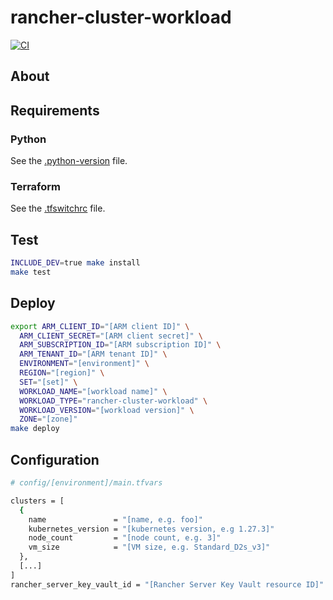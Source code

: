 # rancher-cluster-workload

[![CI](https://github.com/frontierdigital/rancher-cluster-workload/actions/workflows/ci.yml/badge.svg)](https://github.com/frontierdigital/rancher-cluster-workload/actions/workflows/ci.yml)

## About

## Requirements
### Python
See the [.python-version](.python-version) file.

### Terraform
See the [.tfswitchrc](.tfswitchrc) file.

## Test
```sh
INCLUDE_DEV=true make install
make test
```

## Deploy
```sh
export ARM_CLIENT_ID="[ARM client ID]" \
  ARM_CLIENT_SECRET="[ARM client secret]" \
  ARM_SUBSCRIPTION_ID="[ARM subscription ID]" \
  ARM_TENANT_ID="[ARM tenant ID]" \
  ENVIRONMENT="[environment]" \
  REGION="[region]" \
  SET="[set]" \
  WORKLOAD_NAME="[workload name]" \
  WORKLOAD_TYPE="rancher-cluster-workload" \
  WORKLOAD_VERSION="[workload version]" \
  ZONE="[zone]"
make deploy
```

## Configuration
```sh
# config/[environment]/main.tfvars

clusters = [
  {
    name               = "[name, e.g. foo]"
    kubernetes_version = "[kubernetes version, e.g 1.27.3]"
    node_count         = "[node count, e.g. 3]"
    vm_size            = "[VM size, e.g. Standard_D2s_v3]"
  },
  [...]
]
rancher_server_key_vault_id = "[Rancher Server Key Vault resource ID]"
```

